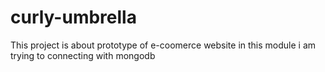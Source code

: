 # curly-umbrella
This project is about prototype of e-coomerce website in this module i am trying to connecting with mongodb
